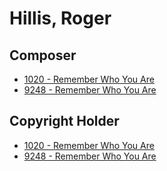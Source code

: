 # Hillis, Roger

## Composer

- [1020 - Remember Who You Are](/hymns/1020.md)
- [9248 - Remember Who You Are](/hymns/9248.md)

## Copyright Holder

- [1020 - Remember Who You Are](/hymns/1020.md)
- [9248 - Remember Who You Are](/hymns/9248.md)

